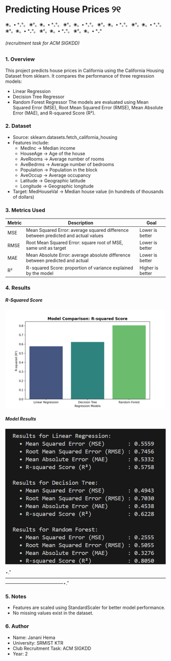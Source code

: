 # Predicting House Prices ୨୧
❀。• *₊°。 ❀°。❀。• *₊°。 ❀°。❀。• *₊°。 ❀°。❀。• *₊°。 ❀°。❀。• *₊°。 ❀°。❀。• *₊°。 ❀°。❀。• *₊°。 ❀°。❀。• *₊°
###### (recruitment task for ACM SIGKDD)
### 1. Overview
This project predicts house prices in California using the California Housing Dataset from sklearn.
It compares the performance of three regression models:
   * Linear Regression
   * Decision Tree Regressor
   * Random Forest Regressor
The models are evaluated using Mean Squared Error (MSE), Root Mean Squared Error (RMSE), Mean Absolute Error (MAE), and R-squared Score (R²). 
### 2. Dataset
* Source: sklearn.datasets.fetch_california_housing
* Features include:
    - MedInc → Median income
    - HouseAge → Age of the house
    - AveRooms → Average number of rooms
    - AveBedrms → Average number of bedrooms
    - Population → Population in the block
    - AveOccup → Average occupancy
    - Latitude → Geographic latitude
    - Longitude → Geographic longitude
* Target:
  MedHouseVal → Median house value (in hundreds of thousands of dollars)
  
### 3. Metrics Used
| Metric | Description                                                                        | Goal             |
| ------ | ---------------------------------------------------------------------------------- | ---------------- |
| MSE    | Mean Squared Error: average squared difference between predicted and actual values | Lower is better  |
| RMSE   | Root Mean Squared Error: square root of MSE, same unit as target                   | Lower is better  |
| MAE    | Mean Absolute Error: average absolute difference between predicted and actual      | Lower is better  |
| R²     | R-squared Score: proportion of variance explained by the model                     | Higher is better |

### 4. Results
##### R-Squared Score
![R^2 Comparison](https://raw.githubusercontent.com/nananananani/house_price_prediction/refs/heads/main/r2%20result.png)

##### Model Results
![Results Comparison](https://github.com/nananananani/house_price_prediction/blob/main/results.png?raw=true)

⋆.˚—————————————————————————————————————————————————⋆.˚

### 5. Notes
* Features are scaled using StandardScaler for better model performance.
* No missing values exist in the dataset.

### 6. Author
* Name: Janani Hema
* University: SRMIST KTR
* Club Recruitment Task: ACM SIGKDD
* Year: 2




